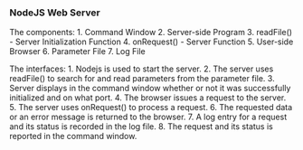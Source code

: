 ### NodeJS Web Server


The components:
	1.	Command Window
	2.	Server-side Program
	3.	readFile()  - Server Initialization Function
	4.	onRequest() - Server Function
	5.	User-side Browser
	6.	Parameter File
	7.	Log File

The interfaces:
	1.	Nodejs is used to start the server.
	2.	The server uses readFile() to search for and read parameters from the parameter file.
	3.	Server displays in the command window whether or not it was successfully initialized and on what port.
	4.	The browser issues a request to the server.
	5.	The server uses onRequest() to process a request.
	6.	The requested data or an error message is returned to the browser.
	7.	A log entry for a request and its status is recorded in the log file.
	8.	The request and its status is reported in the command window.




